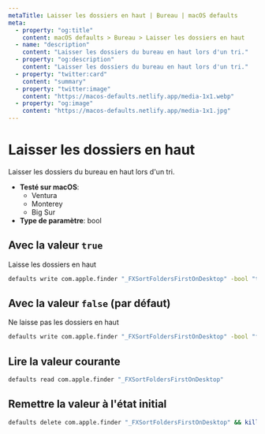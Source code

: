 ```yaml
---
metaTitle: Laisser les dossiers en haut | Bureau | macOS defaults
meta:
  - property: "og:title"
    content: macOS defaults > Bureau > Laisser les dossiers en haut
  - name: "description"
    content: "Laisser les dossiers du bureau en haut lors d'un tri."
  - property: "og:description"
    content: "Laisser les dossiers du bureau en haut lors d'un tri."
  - property: "twitter:card"
    content: "summary"
  - property: "twitter:image"
    content: "https://macos-defaults.netlify.app/media-1x1.webp"
  - property: "og:image"
    content: "https://macos-defaults.netlify.app/media-1x1.jpg"
---
```

# Laisser les dossiers en haut

Laisser les dossiers du bureau en haut lors d'un tri.

<!-- break lists -->

- **Testé sur macOS**:
  * Ventura
  * Monterey
  * Big Sur
- **Type de paramètre**: bool

## Avec la valeur `true`

Laisse les dossiers en haut

```bash
defaults write com.apple.finder "_FXSortFoldersFirstOnDesktop" -bool "true" && killall Finder
```

## Avec la valeur `false` (par défaut)

Ne laisse pas les dossiers en haut

```bash
defaults write com.apple.finder "_FXSortFoldersFirstOnDesktop" -bool "false" && killall Finder
```

## Lire la valeur courante
```bash
defaults read com.apple.finder "_FXSortFoldersFirstOnDesktop"
```

## Remettre la valeur à l'état initial
```bash
defaults delete com.apple.finder "_FXSortFoldersFirstOnDesktop" && killall Finder
```
